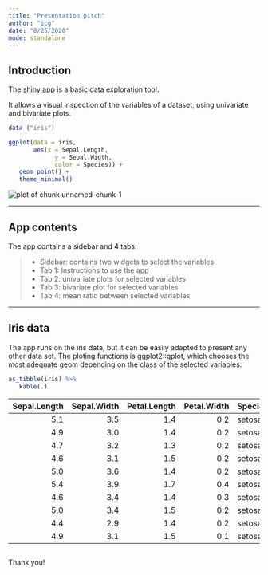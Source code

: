 ```yaml
---
title: "Presentation pitch"
author: "icg"
date: "8/25/2020"
mode: standalone
---
```





## Introduction

The [shiny app](https://icgbcn.shinyapps.io/Final_assignment/) is a basic data exploration tool. 

It allows a visual inspection of the variables of a dataset, using univariate and bivariate plots. 


```r
data ("iris")

ggplot(data = iris, 
       aes(x = Sepal.Length, 
             y = Sepal.Width, 
             color = Species)) + 
   geom_point() +
   theme_minimal()
```

![plot of chunk unnamed-chunk-1](assets/fig/unnamed-chunk-1-1.png)


---
 
## App contents
 
The app contains a sidebar and 4 tabs:

> - Sidebar: contains two widgets to select the variables
> - Tab 1: Instructions to use the app
> - Tab 2: univariate plots for selected variables
> - Tab 3: bivariate plot for selected variables
> - Tab 4: mean ratio between selected variables

--- 

## Iris data

The app runs on the iris data, but it can be easily adapted to present any other data set. The ploting functions is ggplot2::qplot, which chooses the most adequate geom depending on the class of the selected variables: 


```r
as_tibble(iris) %>% 
   kable(.)
```



| Sepal.Length| Sepal.Width| Petal.Length| Petal.Width|Species    |
|------------:|-----------:|------------:|-----------:|:----------|
|          5.1|         3.5|          1.4|         0.2|setosa     |
|          4.9|         3.0|          1.4|         0.2|setosa     |
|          4.7|         3.2|          1.3|         0.2|setosa     |
|          4.6|         3.1|          1.5|         0.2|setosa     |
|          5.0|         3.6|          1.4|         0.2|setosa     |
|          5.4|         3.9|          1.7|         0.4|setosa     |
|          4.6|         3.4|          1.4|         0.3|setosa     |
|          5.0|         3.4|          1.5|         0.2|setosa     |
|          4.4|         2.9|          1.4|         0.2|setosa     |
|          4.9|         3.1|          1.5|         0.1|setosa     |


##  

Thank you!
